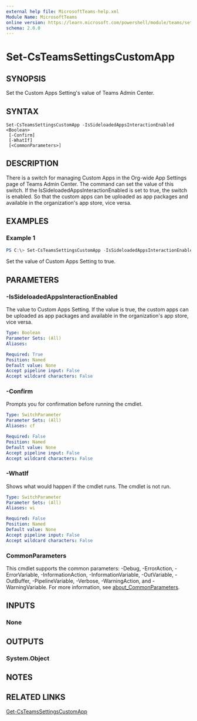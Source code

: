 ```yaml
---
external help file: MicrosoftTeams-help.xml
Module Name: MicrosoftTeams
online version: https://learn.microsoft.com/powershell/module/teams/set-csteamssettingscustomapp
schema: 2.0.0
---
```


# Set-CsTeamsSettingsCustomApp

## SYNOPSIS
Set the Custom Apps Setting's value of Teams Admin Center.

## SYNTAX

```
Set-CsTeamsSettingsCustomApp -IsSideloadedAppsInteractionEnabled <Boolean>
 [-Confirm]
 [-WhatIf]
 [<CommonParameters>]
```

## DESCRIPTION
There is a switch for managing Custom Apps in the Org-wide App Settings page of Teams Admin Center. The command can set the value of this switch. If the IsSideloadedAppsInteractionEnabled is set to true, the switch is enabled. So that the custom apps can be uploaded as app packages and available in the organization's app store, vice versa.

## EXAMPLES

### Example 1
```powershell
PS C:\> Set-CsTeamsSettingsCustomApp -IsSideloadedAppsInteractionEnabled $True
```

Set the value of Custom Apps Setting to true.

## PARAMETERS

### -IsSideloadedAppsInteractionEnabled
The value to Custom Apps Setting. If the value is true, the custom apps can be uploaded as app packages and available in the organization's app store, vice versa.

```yaml
Type: Boolean
Parameter Sets: (All)
Aliases:

Required: True
Position: Named
Default value: None
Accept pipeline input: False
Accept wildcard characters: False
```

### -Confirm
Prompts you for confirmation before running the cmdlet.

```yaml
Type: SwitchParameter
Parameter Sets: (All)
Aliases: cf

Required: False
Position: Named
Default value: None
Accept pipeline input: False
Accept wildcard characters: False
```

### -WhatIf
Shows what would happen if the cmdlet runs.
The cmdlet is not run.

```yaml
Type: SwitchParameter
Parameter Sets: (All)
Aliases: wi

Required: False
Position: Named
Default value: None
Accept pipeline input: False
Accept wildcard characters: False
```

### CommonParameters
This cmdlet supports the common parameters: -Debug, -ErrorAction, -ErrorVariable, -InformationAction, -InformationVariable, -OutVariable, -OutBuffer, -PipelineVariable, -Verbose, -WarningAction, and -WarningVariable. For more information, see [about_CommonParameters](http://go.microsoft.com/fwlink/?LinkID=113216).

## INPUTS

### None

## OUTPUTS

### System.Object

## NOTES

## RELATED LINKS

[Get-CsTeamsSettingsCustomApp](https://learn.microsoft.com/powershell/module/teams/get-csteamssettingscustomApp)
